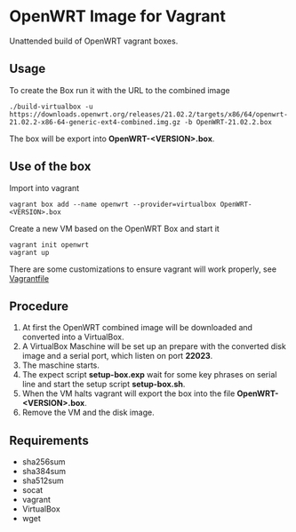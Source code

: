 # OpenWRT Image for Vagrant 

Unattended build of OpenWRT vagrant boxes.

## Usage

To create the Box run it with the URL to the combined image

```
./build-virtualbox -u https://downloads.openwrt.org/releases/21.02.2/targets/x86/64/openwrt-21.02.2-x86-64-generic-ext4-combined.img.gz -b OpenWRT-21.02.2.box
```

The box will be export into **OpenWRT-&lt;VERSION>.box**.

## Use of the box

Import into vagrant

```
vagrant box add --name openwrt --provider=virtualbox OpenWRT-<VERSION>.box
```

Create a new VM based on the OpenWRT Box and start it

```
vagrant init openwrt
vagrant up
```

There are some customizations to ensure vagrant will work properly, see [Vagrantfile](Vagrantfile)

## Procedure

1. At first the OpenWRT combined image will be downloaded and converted into a VirtualBox.
2. A VirtualBox Maschine will be set up an prepare with the converted disk image and a serial port, which listen on port **22023**.
3. The maschine starts.
4. The expect script **setup-box.exp** wait for some key phrases on serial line and start the setup script **setup-box.sh**.
5. When the VM halts vagrant will export the box into the file **OpenWRT-&lt;VERSION>.box**.
6. Remove the VM and the disk image.

## Requirements

* sha256sum
* sha384sum
* sha512sum
* socat
* vagrant
* VirtualBox
* wget
